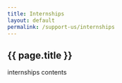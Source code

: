 ```yaml
---
title: Internships
layout: default
permalink: /support-us/internships
---
```


## {{ page.title }}

internships contents
